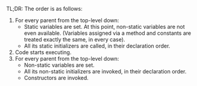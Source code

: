 TL;DR:
The order is as follows:
1. For every parent from the top-level down:
	- Static variables are set. At this point, non-static variables are not even available. (Variables assigned via a method and constants are treated exactly the same, in every case).
	- All its static initializers are called, in their declaration order.
2. Code starts executing.
3. For every parent from the top-level down:
	- Non-static variables are set.
	- All its non-static initializers are invoked, in their declaration order.
	- Constructors are invoked.
